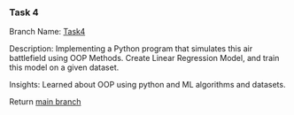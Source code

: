 ### Task 4 <a name="Task4"></a>

Branch Name: [Task4](../../tree/Task4)

Description: Implementing a Python program that simulates this air battlefield using OOP Methods.
Create Linear Regression Model, and train this model on a given dataset.

Insights: Learned about OOP using python and ML algorithms and datasets.

Return [main branch](../../tree/main)
